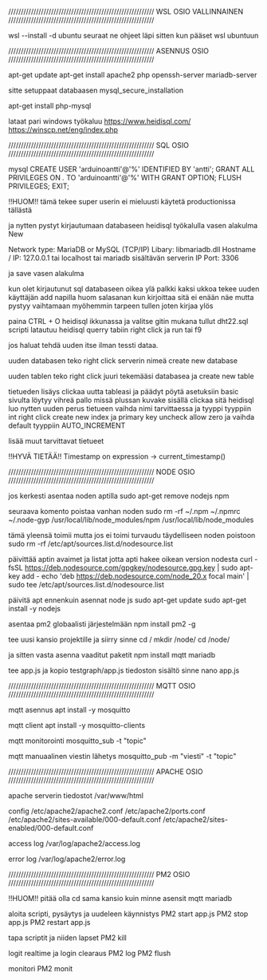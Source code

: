//////////////////////////////////////////////////////////
                WSL OSIO VALLINNAINEN
//////////////////////////////////////////////////////////

wsl --install -d ubuntu
seuraat ne ohjeet läpi
sitten kun pääset wsl ubuntuun

//////////////////////////////////////////////////////////
                    ASENNUS OSIO
//////////////////////////////////////////////////////////

apt-get update 
apt-get install apache2 php openssh-server mariadb-server

sitte setuppaat databaasen 
mysql_secure_installation

apt-get install php-mysql


lataat pari windows työkaluu
https://www.heidisql.com/
https://winscp.net/eng/index.php

//////////////////////////////////////////////////////////
                        SQL OSIO
//////////////////////////////////////////////////////////

mysql
CREATE USER 'arduinoantti'@'%' IDENTIFIED BY 'antti';
GRANT ALL PRIVILEGES ON *.* TO 'arduinoantti'@'%' WITH GRANT OPTION;
FLUSH PRIVILEGES;
EXIT;

!!HUOM!!
tämä tekee super userin ei mieluusti käytetä productionissa tällästä

ja nytten pystyt kirjautumaan databaseen heidisql työkalulla
vasen alakulma New

Network type: MariaDB or MySQL (TCP/IP)
Libary: libmariadb.dll
Hostname / IP: 127.0.0.1 tai localhost tai mariadb sisältävän serverin IP
Port: 3306

ja save vasen alakulma

kun olet kirjautunut sql databaseen
oikea ylä palkki kaksi ukkoa tekee uuden käyttäjän add napilla
huom salasanan kun kirjoittaa sitä ei enään näe mutta pystyy vaihtamaan myöhemmin tarpeen tullen
joten kirjaa ylös

paina CTRL + O heidisql ikkunassa ja valitse gitin mukana tullut dht22.sql
scripti latautuu heidisql querry tabiin right click ja run tai f9

jos haluat tehdä uuden itse ilman tessti dataa.

uuden databasen teko
right click serverin nimeä create new database

uuden tablen teko
right click juuri tekemääsi databasea ja create new table

tietueden lisäys
clickaa uutta tableasi ja päädyt pöytä asetuksiin basic
sivulta löytyy vihreä pallo missä plussan kuvake sisällä clickaa sitä
heidisql luo nytten uuden perus tietueen vaihda nimi tarvittaessa ja tyyppi tyyppiin int right click create new index ja primary key uncheck allow zero ja vaihda default tyyppiin AUTO_INCREMENT

lisää muut tarvittavat tietueet


!!HYVÄ TIETÄÄ!!
Timestamp on expression -> current_timestamp()


//////////////////////////////////////////////////////////
                        NODE OSIO
//////////////////////////////////////////////////////////

jos kerkesti asentaa noden aptilla
sudo apt-get remove nodejs npm

seuraava komento poistaa vanhan noden
sudo rm -rf ~/.npm ~/.npmrc ~/.node-gyp /usr/local/lib/node_modules/npm /usr/local/lib/node_modules

tämä yleensä toimii mutta jos ei toimi turvaudu täydelliseen noden poistoon
sudo rm -rf /etc/apt/sources.list.d/nodesource.list

päivittää aptin avaimet ja listat jotta apti hakee oikean version nodesta
curl -fsSL https://deb.nodesource.com/gpgkey/nodesource.gpg.key | sudo apt-key add -
echo 'deb https://deb.nodesource.com/node_20.x focal main' | sudo tee /etc/apt/sources.list.d/nodesource.list

päivitä apt ennenkuin asennat node js
sudo apt-get update
sudo apt-get install -y nodejs

asentaa pm2 globaalisti järjestelmään
npm install pm2 -g

tee uusi kansio projektille ja siirry sinne
cd /
mkdir /node/
cd /node/

ja sitten vasta asenna vaaditut paketit
npm install mqtt mariadb

tee app.js ja kopio testgraph/app.js tiedoston sisältö sinne
nano app.js


//////////////////////////////////////////////////////////
                        MQTT OSIO
//////////////////////////////////////////////////////////

mqtt asennus
apt install -y mosquitto

mqtt client
apt install -y mosquitto-clients

mqtt monitorointi
mosquitto_sub -t "topic"

mqtt manuaalinen viestin lähetys
mosquitto_pub -m "viesti" -t "topic"


//////////////////////////////////////////////////////////
                        APACHE OSIO
//////////////////////////////////////////////////////////

apache serverin tiedostot
/var/www/html

config
/etc/apache2/apache2.conf
/etc/apache2/ports.conf
/etc/apache2/sites-available/000-default.conf
/etc/apache2/sites-enabled/000-default.conf

access log
/var/log/apache2/access.log

error log
/var/log/apache2/error.log

//////////////////////////////////////////////////////////
                        PM2 OSIO
//////////////////////////////////////////////////////////

!!HUOM!!
pitää olla cd sama kansio kuin minne asensit mqtt mariadb

aloita scripti, pysäytys ja uudeleen käynnistys
PM2 start app.js
PM2 stop app.js
PM2 restart app.js 

tapa scriptit ja niiden lapset
PM2 kill

logit realtime ja login clearaus
PM2 log
PM2 flush

monitori
PM2 monit